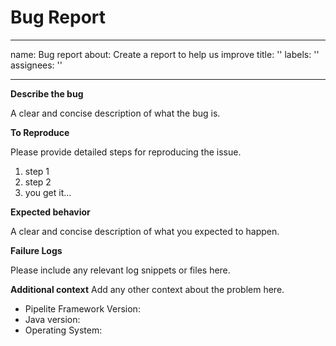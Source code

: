 # Bug Report

---
name: Bug report
about: Create a report to help us improve
title: ''
labels: ''
assignees: ''

---

**Describe the bug**

A clear and concise description of what the bug is.

**To Reproduce**

Please provide detailed steps for reproducing the issue.

1. step 1
2. step 2
3. you get it...

**Expected behavior**

A clear and concise description of what you expected to happen.

**Failure Logs**

Please include any relevant log snippets or files here.

**Additional context**
Add any other context about the problem here.

* Pipelite Framework Version:
* Java version:
* Operating System:
